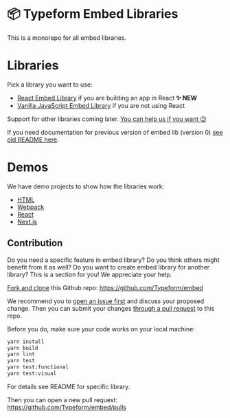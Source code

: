 # 📦 Typeform Embed Libraries


This is a monorepo for all embed libraries.

# Libraries

Pick a library you want to use:

- [React Embed Library](./packages/embed-react) if you are building an app in React **✨ NEW**
- [Vanilla JavaScript Embed Library](./packages/embed) if you are not using React

Support for other libraries coming later. [You can help us if you want 😉](#contribution)

If you need documentation for previous version of embed lib (version 0) [see old README here](https://github.com/Typeform/embed/tree/master#readme).

# Demos

We have demo projects to show how the libraries work:

- [HTML](./packages/demo-html)
- [Webpack](./packages/demo-webpack)
- [React](./packages/demo-react)
- [Next.js](./packages/demo-nextjs)

## Contribution

Do you need a specific feature in embed library? Do you think others might benefit from it as well? Do you want to create embed library for another library? This is a section for you! We appreciate your help.

[Fork and clone](https://docs.github.com/en/github/getting-started-with-github/fork-a-repo) this Github repo: https://github.com/Typeform/embed

We recommend you to [open an issue first](https://github.com/Typeform/embed/issues) and discuss your proposed change. Then you can submit your changes [through a pull request](https://docs.github.com/en/github/collaborating-with-issues-and-pull-requests/about-pull-requests) to this repo.

Before you do, make sure your code works on your local machine:

```bash
yarn install
yarn build
yarn lint
yarn test
yarn test:functional
yarn test:visual
```

For details see README for specific library.

Then you can open a new pull request: https://github.com/Typeform/embed/pulls
